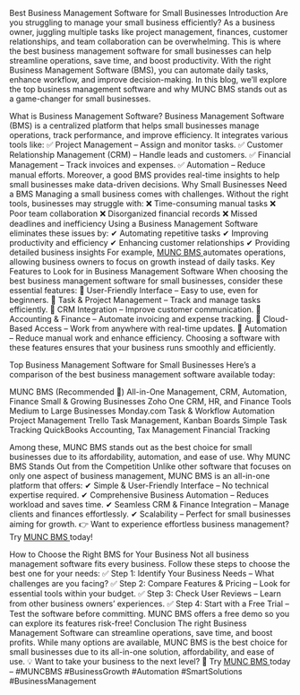 Best Business Management Software for Small Businesses
Introduction
Are you struggling to manage your small business efficiently? As a business owner, juggling multiple tasks like project management, finances, customer relationships, and team collaboration can be overwhelming. This is where the best business management software for small businesses can help streamline operations, save time, and boost productivity.
With the right Business Management Software (BMS), you can automate daily tasks, enhance workflow, and improve decision-making. In this blog, we’ll explore the top business management software and why MUNC BMS stands out as a game-changer for small businesses.

What is Business Management Software?
Business Management Software (BMS) is a centralized platform that helps small businesses manage operations, track performance, and improve efficiency. It integrates various tools like:
 ✅ Project Management – Assign and monitor tasks.
 ✅ Customer Relationship Management (CRM) – Handle leads and customers.
 ✅ Financial Management – Track invoices and expenses.
 ✅ Automation – Reduce manual efforts.
Moreover, a good BMS provides real-time insights to help small businesses make data-driven decisions.
Why Small Businesses Need a BMS
Managing a small business comes with challenges. Without the right tools, businesses may struggle with:
 ❌ Time-consuming manual tasks
 ❌ Poor team collaboration
 ❌ Disorganized financial records
 ❌ Missed deadlines and inefficiency
Using a Business Management Software eliminates these issues by:
 ✔ Automating repetitive tasks
 ✔ Improving productivity and efficiency
 ✔ Enhancing customer relationships
 ✔ Providing detailed business insights
For example, <a href="https://mymunc.com/">MUNC BMS </a>
automates operations, allowing business owners to focus on growth instead of daily tasks.
Key Features to Look for in Business Management Software
When choosing the best business management software for small businesses, consider these essential features:
🔹 User-Friendly Interface – Easy to use, even for beginners.
 🔹 Task & Project Management – Track and manage tasks efficiently.
 🔹 CRM Integration – Improve customer communication.
 🔹 Accounting & Finance – Automate invoicing and expense tracking.
 🔹 Cloud-Based Access – Work from anywhere with real-time updates.
 🔹 Automation – Reduce manual work and enhance efficiency.
Choosing a software with these features ensures that your business runs smoothly and efficiently.

Top Business Management Software for Small Businesses
Here’s a comparison of the best business management software available today:

MUNC BMS (Recommended 🚀)
All-in-One Management, CRM, Automation, Finance
Small & Growing Businesses
Zoho One
CRM, HR, and Finance Tools
Medium to Large Businesses
Monday.com
Task & Workflow Automation
Project Management
Trello
Task Management, Kanban Boards
Simple Task Tracking
QuickBooks
Accounting, Tax Management
Financial Tracking

Among these, MUNC BMS stands out as the best choice for small businesses due to its affordability, automation, and ease of use.
Why MUNC BMS Stands Out from the Competition
Unlike other software that focuses on only one aspect of business management, MUNC BMS is an all-in-one platform that offers:
✔ Simple & User-Friendly Interface – No technical expertise required.
 ✔ Comprehensive Business Automation – Reduces workload and saves time.
 ✔ Seamless CRM & Finance Integration – Manage clients and finances effortlessly.
 ✔ Scalability – Perfect for small businesses aiming for growth.
👉 Want to experience effortless business management? Try <a href="https://mymunc.com/">MUNC BMS </a>
 today!


How to Choose the Right BMS for Your Business
Not all business management software fits every business. Follow these steps to choose the best one for your needs:
✅ Step 1: Identify Your Business Needs – What challenges are you facing?
 ✅ Step 2: Compare Features & Pricing – Look for essential tools within your budget.
 ✅ Step 3: Check User Reviews – Learn from other business owners’ experiences.
 ✅ Step 4: Start with a Free Trial – Test the software before committing.
MUNC BMS offers a free demo so you can explore its features risk-free!
Conclusion
The right Business Management Software can streamline operations, save time, and boost profits. While many options are available, MUNC BMS is the best choice for small businesses due to its all-in-one solution, affordability, and ease of use.
💡 Want to take your business to the next level?
 🚀 Try <a href="https://mymunc.com/">MUNC BMS </a>
 today –
#MUNCBMS #BusinessGrowth #Automation #SmartSolutions #BusinessManagement




